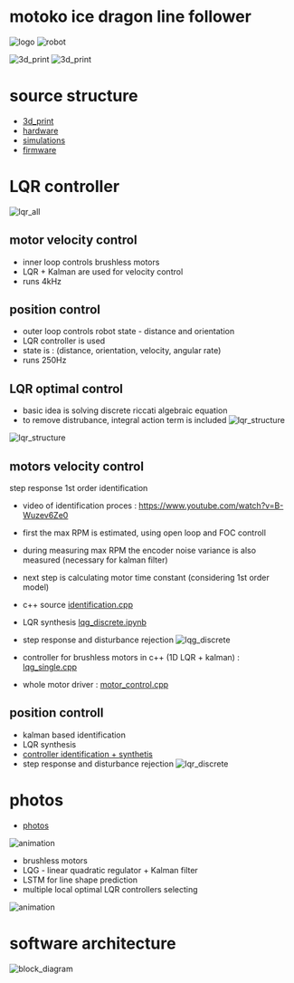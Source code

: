 # motoko ice dragon line follower

![logo](doc/images/ice_dragon_logo.jpg)
![robot](doc/images/robot/robot.gif)

![3d_print](doc/images/robot/robot_0_b.jpg)
![3d_print](doc/images/robot/robot_4.jpg)


# source structure
- [3d_print](3d_print)
- [hardware](hardware)
- [simulations](simulations)
- [firmware](firmware)


# LQR controller 

![lqr_all](doc/diagrams/control-overview.png)

## motor velocity control
- inner loop controls brushless motors
- LQR + Kalman are used for velocity control
- runs 4kHz

## position control
- outer loop controls robot state - distance and orientation
- LQR controller is used
- state is : (distance, orientation, velocity, angular rate)
- runs 250Hz

## LQR optimal control
- basic idea is solving discrete riccati algebraic equation
- to remove distrubance, integral action term is included
![lqr_structure](doc/diagrams/control-lqri_synth.png)

![lqr_structure](doc/diagrams/control-lqg_discrete.png)


## motors velocity control
step response 1st order identification

- video of identification proces : https://www.youtube.com/watch?v=B-Wuzev6Ze0
- first the max RPM is estimated, using open loop and FOC controll
- during measuring max RPM the encoder noise variance is also measured (necessary for kalman filter)
- next step is calculating motor time constant (considering 1st order model)
- c++ source [identification.cpp](firmware/usr/identification.cpp#L16)
- LQR synthesis [lqg_discrete.ipynb](simulations/motor_controller/lqg_discrete.ipynb)
- step response and disturbance rejection
![lqg_discrete](simulations/motor_controller/lqg_discrete_output.png)

- controller for brushless motors in c++ (1D LQR + kalman) :
[lqg_single.cpp](firmware/LibsDrivers/lqg_single.cpp)

- whole motor driver : 
[motor_control.cpp](firmware/LibsDrivers/motor_control.cpp)



## position controll

- kalman based identification
- LQR synthesis
- [controller identification + synthetis](simulations/position_controller/position_controller_lqr.ipynb)
- step response and disturbance rejection
![lqr_discrete](simulations/position_controller/lqr_discrete_output.png)


# photos

- [photos](doc/images/README.md)


![animation](doc/images/robot_lqr.gif)

- brushless motors
- LQG - linear quadratic regulator + Kalman filter
- LSTM for line shape prediction
- multiple local optimal LQR controllers selecting

![animation](doc/images/robot_mlqr.gif)

# software architecture
![block_diagram](doc/diagrams/sw_architecture.png)

